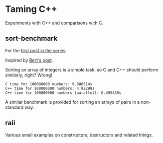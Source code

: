 # Taming C++

Experiments with C++ and comparisons with C.

## sort-benchmark

For the
[first post in the series](https://sebastiano.tronto.net/blog/2024-04-30-taming-cpp-motivation/).

Inspired by [Bert's post](https://berthub.eu/articles/posts/c++-1).

Sorting an array of integers is a simple task, so C and C++ should perform
similarly, right? Wrong!

```
C time for 100000000 numbers: 9.886314s
C++ time for 100000000 numbers: 4.92299s
C++ time for 100000000 numbers (parallel): 0.495435s
```

A similar benchmark is provided for sorting an arrays of pairs in a
non-standard way.

## raii

Various small examples on constructors, destructors and related things.
